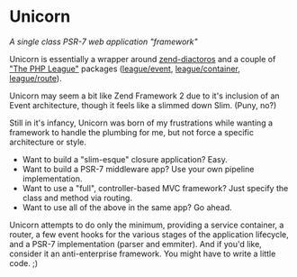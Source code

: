 # Unicorn
_A single class PSR-7 web application "framework"_

Unicorn is essentially a wrapper around [zend-diactoros](https://github.com/zendframework/zend-diactoros) and a couple 
of ["The PHP League"](https://thephpleague.com/) packages ([league/event](http://event.thephpleague.com/2.0/), 
[league/container](http://container.thephpleague.com/), [league/route](http://route.thephpleague.com/)).

Unicorn may seem a bit like Zend Framework 2 due to it's inclusion of an Event architecture, though it feels like a 
slimmed down Slim. (Puny, no?)

Still in it's infancy, Unicorn was born of my frustrations while wanting a framework to handle the plumbing for me, but
not force a specific architecture or style. 

- Want to build a "slim-esque" closure application? Easy. 
- Want to build a PSR-7 middleware app? Use your own pipeline implementation. 
- Want to use a "full", controller-based MVC framework? Just specify the class and method via routing.
- Want to use all of the above in the same app? Go ahead. 

Unicorn attempts to do only the minimum, providing a service container, a router, a few event hooks for the various 
stages of the application lifecycle, and a PSR-7 implementation (parser and emmiter). And if you'd like, consider it an
anti-enterprise framework. You might have to write a little code. ;)